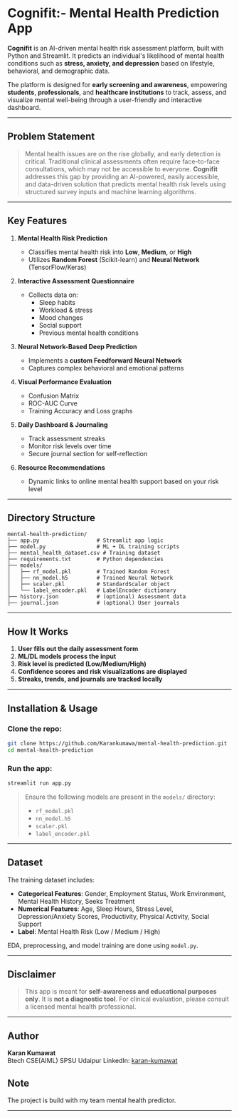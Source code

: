 # Cognifit:- Mental Health Prediction App

**Cognifit** is an AI-driven mental health risk assessment platform, built with Python and Streamlit. It predicts an individual's likelihood of mental health conditions such as **stress, anxiety, and depression** based on lifestyle, behavioral, and demographic data.

The platform is designed for **early screening and awareness**, empowering **students**, **professionals**, and **healthcare institutions** to track, assess, and visualize mental well-being through a user-friendly and interactive dashboard.

---

## Problem Statement

> Mental health issues are on the rise globally, and early detection is critical. Traditional clinical assessments often require face-to-face consultations, which may not be accessible to everyone. **Cognifit** addresses this gap by providing an AI-powered, easily accessible, and data-driven solution that predicts mental health risk levels using structured survey inputs and machine learning algorithms.

---

## Key Features

1. **Mental Health Risk Prediction**
   - Classifies mental health risk into **Low**, **Medium**, or **High**
   - Utilizes **Random Forest** (Scikit-learn) and **Neural Network** (TensorFlow/Keras)

2. **Interactive Assessment Questionnaire**
   - Collects data on:
     - Sleep habits
     - Workload & stress
     - Mood changes
     - Social support
     - Previous mental health conditions

3. **Neural Network-Based Deep Prediction**
   - Implements a **custom Feedforward Neural Network**
   - Captures complex behavioral and emotional patterns

4. **Visual Performance Evaluation**
   - Confusion Matrix
   - ROC-AUC Curve
   - Training Accuracy and Loss graphs

5. **Daily Dashboard & Journaling**
   - Track assessment streaks
   - Monitor risk levels over time
   - Secure journal section for self-reflection

6. **Resource Recommendations**
   - Dynamic links to online mental health support based on your risk level

---

## Directory Structure

```
mental-health-prediction/
├── app.py                  # Streamlit app logic
├── model.py                # ML + DL training scripts
├── mental_health_dataset.csv # Training dataset
├── requirements.txt        # Python dependencies
├── models/
│   ├── rf_model.pkl        # Trained Random Forest
│   ├── nn_model.h5         # Trained Neural Network
│   ├── scaler.pkl          # StandardScaler object
│   └── label_encoder.pkl   # LabelEncoder dictionary
├── history.json            # (optional) Assessment data
├── journal.json            # (optional) User journals
```

---

## How It Works

1. **User fills out the daily assessment form**
2. **ML/DL models process the input**
3. **Risk level is predicted (Low/Medium/High)**
4. **Confidence scores and risk visualizations are displayed**
5. **Streaks, trends, and journals are tracked locally**

---

## Installation & Usage

### Clone the repo:

```bash
git clone https://github.com/Karankumawa/mental-health-prediction.git
cd mental-health-prediction
```

### Run the app:

```bash
streamlit run app.py
```

> Ensure the following models are present in the `models/` directory:
> - `rf_model.pkl`
> - `nn_model.h5`
> - `scaler.pkl`
> - `label_encoder.pkl`

---

## Dataset

The training dataset includes:
- **Categorical Features**: Gender, Employment Status, Work Environment, Mental Health History, Seeks Treatment
- **Numerical Features**: Age, Sleep Hours, Stress Level, Depression/Anxiety Scores, Productivity, Physical Activity, Social Support
- **Label**: Mental Health Risk (Low / Medium / High)

EDA, preprocessing, and model training are done using `model.py`.

---

## Disclaimer

> This app is meant for **self-awareness and educational purposes only**. It is **not a diagnostic tool**. For clinical evaluation, please consult a licensed mental health professional.

---

## Author

**Karan Kumawat**  
Btech CSE(AIML)
SPSU Udaipur
LinkedIn: [karan-kumawat](https://www.linkedin.com/in/karan-kumawat-066b9324b/)

## Note 
The project is build with my team mental health predictor.

---
